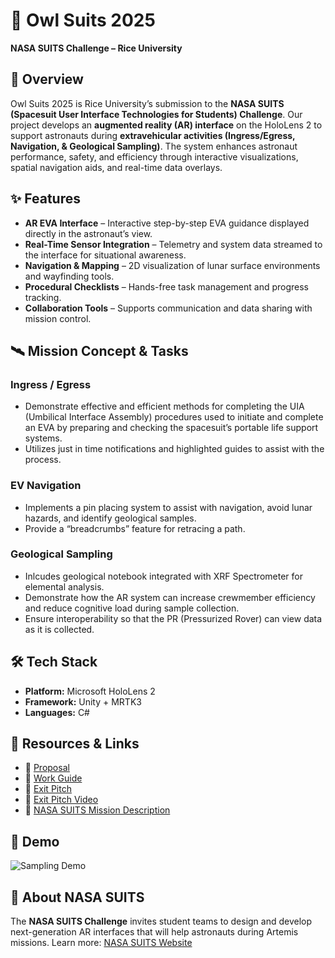 # 🦉 Owl Suits 2025

**NASA SUITS Challenge – Rice University**

## 🚀 Overview

Owl Suits 2025 is Rice University’s submission to the **NASA SUITS (Spacesuit User Interface Technologies for Students) Challenge**.
Our project develops an **augmented reality (AR) interface** on the HoloLens 2 to support astronauts during **extravehicular activities (Ingress/Egress, Navigation, & Geological Sampling)**. The system enhances astronaut performance, safety, and efficiency through interactive visualizations, spatial navigation aids, and real-time data overlays.

## ✨ Features

* **AR EVA Interface** – Interactive step-by-step EVA guidance displayed directly in the astronaut’s view.
* **Real-Time Sensor Integration** – Telemetry and system data streamed to the interface for situational awareness.
* **Navigation & Mapping** – 2D visualization of lunar surface environments and wayfinding tools.
* **Procedural Checklists** – Hands-free task management and progress tracking.
* **Collaboration Tools** – Supports communication and data sharing with mission control.

## 🛰️ Mission Concept & Tasks  

### Ingress / Egress

* Demonstrate effective and efficient methods for completing the UIA (Umbilical Interface Assembly) procedures used to initiate and complete an EVA by preparing and checking the spacesuit’s portable life support systems.  
* Utilizes just in time notifications and highlighted guides to assist with the process.

### EV Navigation

* Implements a pin placing system to assist with navigation, avoid lunar hazards, and identify geological samples.
* Provide a “breadcrumbs” feature for retracing a path.

### Geological Sampling  

* Inlcudes geological notebook integrated with XRF Spectrometer for elemental analysis. 
* Demonstrate how the AR system can increase crewmember efficiency and reduce cognitive load during sample collection.
* Ensure interoperability so that the PR (Pressurized Rover) can view data as it is collected.

## 🛠️ Tech Stack

* **Platform:** Microsoft HoloLens 2
* **Framework:** Unity + MRTK3
* **Languages:** C#


## 📖 Resources & Links

* 📘 [Proposal](https://docs.google.com/document/d/1PcB0ZTBY3s5H4OZfvU3oWCtm59bli4tEMxpLIZt2VuA/edit?usp=sharing)
* 📘 [Work Guide](https://docs.google.com/document/d/1BzoUljcLIsPXOgS4SbhiVLoFmqDFteWucLqJIcHvoZE/edit?usp=sharing)
* 📘 [Exit Pitch](https://docs.google.com/presentation/d/1QFlcyKhBa79pro1WQT1xsww55dHRnK0G3i2w3ToNO3Y/edit?usp=sharing)
* 📸 [Exit Pitch Video](https://www.youtube.com/live/2fiBoE0x6wE?si=X_I6vfQUIXEfKbDV&t=3849)
* 📂 [NASA SUITS Mission Description](https://drive.google.com/file/d/1cX8_v-_m_uQak2HYoOpUtQoYojI-I63m/view?usp=sharing)

## 📸 Demo 
![Sampling Demo](content/geo_demo_short.gif) 


## 📖 About NASA SUITS

The **NASA SUITS Challenge** invites student teams to design and develop next-generation AR interfaces that will help astronauts during Artemis missions. Learn more: [NASA SUITS Website](https://www.nasa.gov/stem/suits/](https://www.nasa.gov/learning-resources/spacesuit-user-interface-technologies-for-students/))
